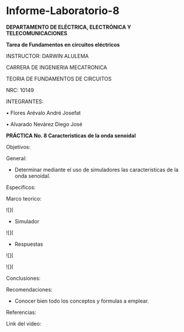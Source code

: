 # Informe-Laboratorio-8

**DEPARTAMENTO DE ELÉCTRICA, ELECTRÓNICA Y TELECOMUNICACIONES**

**Tarea de Fundamentos en circuitos eléctricos**

INSTRUCTOR: DARWIN ALULEMA

CARRERA DE INGENIERIA MECATRONICA

TEORIA DE FUNDAMENTOS DE CIRCUITOS

NRC: 10149

INTEGRANTES:

• Flores Arévalo André Josefat

• Alvarado Nevárez Diego José

**PRÁCTICA No. 8 Caracteristicas de la onda senoidal**

Objetivos:

General:

-	Determinar mediante el uso de simuladores las caracteristicas de la onda senoidal.

Especificos:



Marco teorico:

![](

- Simulador

![](

- Respuestas

![](

![](

Conclusiones:



Recomendaciones:

- Conocer bien todo los conceptos y formulas a emplear.

Referencias:



Link del video:

